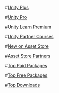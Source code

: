 #[Unity Plus](https://prf.hn/click/camref:1011lrzVW/destination:https://store.unity.com/products/unity-plus)

#[Unity Pro](https://prf.hn/click/camref:1011lrzVW/destination:https://store.unity.com/products/unity-pro)

#[Unity Learn Premium](https://prf.hn/click/camref:1011lrzVW/destination:https://unity.com/learn-premium)

#[Unity Partner Courses](https://prf.hn/click/camref:1011lrzVW/destination:https://unity.com/learn/partner-courses)


#[New on Asset Store](https://assetstore.unity.com/top-assets/top-new?aid=1011lrzVW)

#[Asset Store Partners](https://assetstore.unity.com/lists/asset-store-partners-6?aid=1011lrzVW)

#[Top Paid Packages](https://assetstore.unity.com/top-assets/top-paid?aid=1011lrzVW)

#[Top Free Packages](https://assetstore.unity.com/top-assets/top-free?aid=1011lrzVW)

#[Top Downloads](https://assetstore.unity.com/top-assets/top-download?aid=1011lrzVW)
